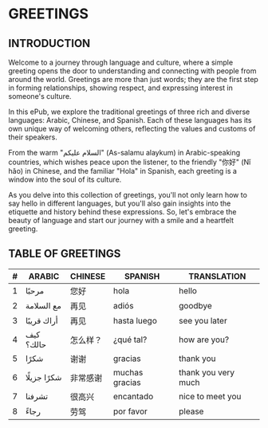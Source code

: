 # GREETINGS

## INTRODUCTION

Welcome to a journey through language and culture, where a simple greeting opens the door to understanding and connecting with people from around the world. Greetings are more than just words; they are the first step in forming relationships, showing respect, and expressing interest in someone's culture.

In this ePub, we explore the traditional greetings of three rich and diverse languages: Arabic, Chinese, and Spanish. Each of these languages has its own unique way of welcoming others, reflecting the values and customs of their speakers.

From the warm "السلام عليكم" (As-salamu alaykum) in Arabic-speaking countries, which wishes peace upon the listener, to the friendly "你好" (Nǐ hǎo) in Chinese, and the familiar "Hola" in Spanish, each greeting is a window into the soul of its culture.

As you delve into this collection of greetings, you'll not only learn how to say hello in different languages, but you'll also gain insights into the etiquette and history behind these expressions. So, let's embrace the beauty of language and start our journey with a smile and a heartfelt greeting.

## TABLE OF GREETINGS

| # | ARABIC       | CHINESE | SPANISH        | TRANSLATION          |
|---|--------------|---------|----------------|----------------------|
| 1 | مرحبًا       | 您好    | hola           | hello                |
| 2 | مع السلامة   | 再见    | adiós          | goodbye              |
| 3 | أراك قريبًا  | 再见    | hasta luego    | see you later        |
| 4 | كيف حالك؟   | 怎么样？| ¿qué tal?      | how are you?         |
| 5 | شكرًا        | 谢谢    | gracias        | thank you            |
| 6 | شكرًا جزيلًا | 非常感谢| muchas gracias | thank you very much  |
| 7 | تشرفنا       | 很高兴  | encantado      | nice to meet you     |
| 8 | رجاءً        | 劳驾    | por favor      | please               |